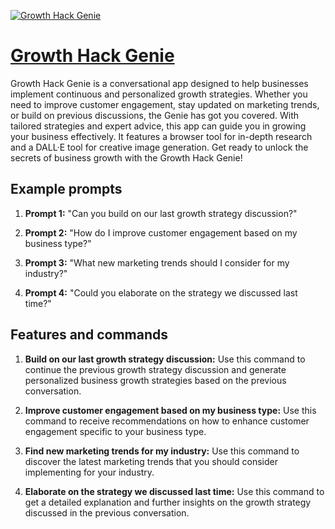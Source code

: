 [![Growth Hack Genie](https://files.oaiusercontent.com/file-Nnk1TfmFKLuqLlj3tFVa9GYO?se=2123-10-17T22%3A13%3A52Z&sp=r&sv=2021-08-06&sr=b&rscc=max-age%3D31536000%2C%20immutable&rscd=attachment%3B%20filename%3D46601ecd-3bb2-46b8-a77b-5d047e1bc552.png&sig=CilnlSDUtFPwZhewoXe4YAWmmUcfZNGkn%2BnD0AZwvWg%3D)](https://chat.openai.com/g/g-W0Lnzyb5R-growth-hack-genie)

# [Growth Hack Genie](https://chat.openai.com/g/g-W0Lnzyb5R-growth-hack-genie)

Growth Hack Genie is a conversational app designed to help businesses implement continuous and personalized growth strategies. Whether you need to improve customer engagement, stay updated on marketing trends, or build on previous discussions, the Genie has got you covered. With tailored strategies and expert advice, this app can guide you in growing your business effectively. It features a browser tool for in-depth research and a DALL·E tool for creative image generation. Get ready to unlock the secrets of business growth with the Growth Hack Genie!

## Example prompts

1. **Prompt 1:** "Can you build on our last growth strategy discussion?"

2. **Prompt 2:** "How do I improve customer engagement based on my business type?"

3. **Prompt 3:** "What new marketing trends should I consider for my industry?"

4. **Prompt 4:** "Could you elaborate on the strategy we discussed last time?"

## Features and commands

1. **Build on our last growth strategy discussion:** Use this command to continue the previous growth strategy discussion and generate personalized business growth strategies based on the previous conversation.

2. **Improve customer engagement based on my business type:** Use this command to receive recommendations on how to enhance customer engagement specific to your business type.

3. **Find new marketing trends for my industry:** Use this command to discover the latest marketing trends that you should consider implementing for your industry.

4. **Elaborate on the strategy we discussed last time:** Use this command to get a detailed explanation and further insights on the growth strategy discussed in the previous conversation.
